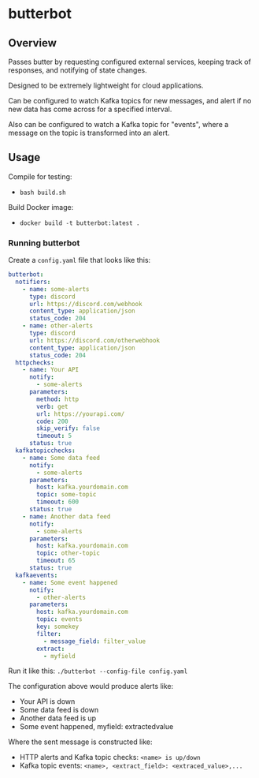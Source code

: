 # butterbot

## Overview

Passes butter by requesting configured external services, keeping track of responses, 
and notifying of state changes.

Designed to be extremely lightweight for cloud applications.

Can be configured to watch Kafka topics for new messages, 
and alert if no new data has come across for a specified interval.

Also can be configured to watch a Kafka topic for "events",
where a message on the topic is transformed into an alert.

## Usage

Compile for testing:

* `bash build.sh`

Build Docker image:

* `docker build -t butterbot:latest .`

### Running butterbot

Create a `config.yaml` file that looks like this:

```yaml
butterbot:
  notifiers:
    - name: some-alerts
      type: discord
      url: https://discord.com/webhook
      content_type: application/json
      status_code: 204
    - name: other-alerts
      type: discord
      url: https://discord.com/otherwebhook
      content_type: application/json
      status_code: 204
  httpchecks:
    - name: Your API
      notify: 
        - some-alerts
      parameters:
        method: http
        verb: get
        url: https://yourapi.com/
        code: 200
        skip_verify: false
        timeout: 5
      status: true
  kafkatopicchecks:
    - name: Some data feed
      notify: 
        - some-alerts
      parameters:
        host: kafka.yourdomain.com
        topic: some-topic
        timeout: 600
      status: true
    - name: Another data feed
      notify: 
        - some-alerts
      parameters:
        host: kafka.yourdomain.com
        topic: other-topic
        timeout: 65
      status: true
  kafkaevents:
    - name: Some event happened
      notify: 
        - other-alerts
      parameters:
        host: kafka.yourdomain.com
        topic: events
        key: somekey
        filter:
          - message_field: filter_value
        extract:
          - myfield
```

Run it like this: `./butterbot --config-file config.yaml`

The configuration above would produce alerts like:

* Your API is down
* Some data feed is down
* Another data feed is up
* Some event happened, myfield: extractedvalue

Where the sent message is constructed like: 

* HTTP alerts and Kafka topic checks: `<name> is up/down`
* Kafka topic events: `<name>, <extract_field>: <extraced_value>,...`
